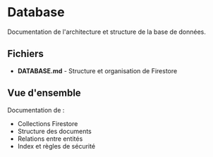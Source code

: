 # Database

Documentation de l'architecture et structure de la base de données.

## Fichiers

- **DATABASE.md** - Structure et organisation de Firestore

## Vue d'ensemble

Documentation de :
- Collections Firestore
- Structure des documents
- Relations entre entités
- Index et règles de sécurité
